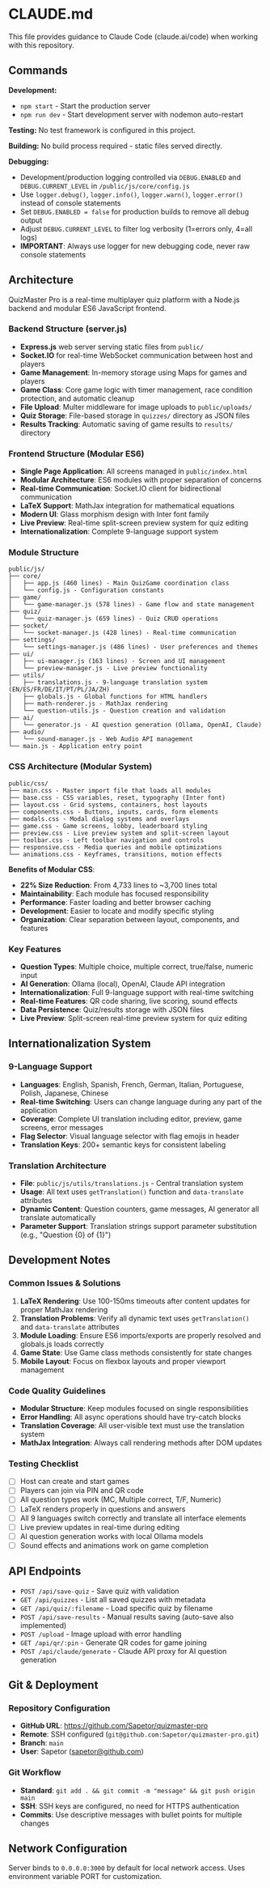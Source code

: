 # CLAUDE.md

This file provides guidance to Claude Code (claude.ai/code) when working with this repository.

## Commands

**Development:**
- `npm start` - Start the production server
- `npm run dev` - Start development server with nodemon auto-restart

**Testing:**
No test framework is configured in this project.

**Building:**
No build process required - static files served directly.

**Debugging:**
- Development/production logging controlled via `DEBUG.ENABLED` and `DEBUG.CURRENT_LEVEL` in `/public/js/core/config.js`
- Use `logger.debug()`, `logger.info()`, `logger.warn()`, `logger.error()` instead of console statements
- Set `DEBUG.ENABLED = false` for production builds to remove all debug output
- Adjust `DEBUG.CURRENT_LEVEL` to filter log verbosity (1=errors only, 4=all logs)
- **IMPORTANT**: Always use logger for new debugging code, never raw console statements

## Architecture

QuizMaster Pro is a real-time multiplayer quiz platform with a Node.js backend and modular ES6 JavaScript frontend.

### Backend Structure (server.js)
- **Express.js** web server serving static files from `public/`
- **Socket.IO** for real-time WebSocket communication between host and players
- **Game Management**: In-memory storage using Maps for games and players
- **Game Class**: Core game logic with timer management, race condition protection, and automatic cleanup
- **File Upload**: Multer middleware for image uploads to `public/uploads/`
- **Quiz Storage**: File-based storage in `quizzes/` directory as JSON files
- **Results Tracking**: Automatic saving of game results to `results/` directory

### Frontend Structure (Modular ES6)
- **Single Page Application**: All screens managed in `public/index.html`
- **Modular Architecture**: ES6 modules with proper separation of concerns
- **Real-time Communication**: Socket.IO client for bidirectional communication
- **LaTeX Support**: MathJax integration for mathematical equations
- **Modern UI**: Glass morphism design with Inter font family
- **Live Preview**: Real-time split-screen preview system for quiz editing
- **Internationalization**: Complete 9-language support system

### Module Structure
```
public/js/
├── core/
│   ├── app.js (460 lines) - Main QuizGame coordination class
│   └── config.js - Configuration constants
├── game/
│   └── game-manager.js (578 lines) - Game flow and state management
├── quiz/
│   └── quiz-manager.js (659 lines) - Quiz CRUD operations
├── socket/
│   └── socket-manager.js (428 lines) - Real-time communication
├── settings/
│   └── settings-manager.js (486 lines) - User preferences and themes
├── ui/
│   ├── ui-manager.js (163 lines) - Screen and UI management
│   └── preview-manager.js - Live preview functionality
├── utils/
│   ├── translations.js - 9-language translation system (EN/ES/FR/DE/IT/PT/PL/JA/ZH)
│   ├── globals.js - Global functions for HTML handlers
│   ├── math-renderer.js - MathJax rendering
│   └── question-utils.js - Question creation and validation
├── ai/
│   └── generator.js - AI question generation (Ollama, OpenAI, Claude)
├── audio/
│   └── sound-manager.js - Web Audio API management
└── main.js - Application entry point
```

### CSS Architecture (Modular System)
```
public/css/
├── main.css - Master import file that loads all modules
├── base.css - CSS variables, reset, typography (Inter font)
├── layout.css - Grid systems, containers, host layouts
├── components.css - Buttons, inputs, cards, form elements
├── modals.css - Modal dialog systems and overlays
├── game.css - Game screens, lobby, leaderboard styling
├── preview.css - Live preview system and split-screen layout
├── toolbar.css - Left toolbar navigation and controls
├── responsive.css - Media queries and mobile optimizations
└── animations.css - Keyframes, transitions, motion effects
```

**Benefits of Modular CSS**:
- **22% Size Reduction**: From 4,733 lines to ~3,700 lines total
- **Maintainability**: Each module has focused responsibility
- **Performance**: Faster loading and better browser caching
- **Development**: Easier to locate and modify specific styling
- **Organization**: Clear separation between layout, components, and features

### Key Features
- **Question Types**: Multiple choice, multiple correct, true/false, numeric input
- **AI Generation**: Ollama (local), OpenAI, Claude API integration
- **Internationalization**: Full 9-language support with real-time switching
- **Real-time Features**: QR code sharing, live scoring, sound effects
- **Data Persistence**: Quiz/results storage with JSON files
- **Live Preview**: Split-screen real-time preview system for quiz editing

## Internationalization System

### 9-Language Support
- **Languages**: English, Spanish, French, German, Italian, Portuguese, Polish, Japanese, Chinese
- **Real-time Switching**: Users can change language during any part of the application
- **Coverage**: Complete UI translation including editor, preview, game screens, error messages
- **Flag Selector**: Visual language selector with flag emojis in header
- **Translation Keys**: 200+ semantic keys for consistent labeling

### Translation Architecture
- **File**: `public/js/utils/translations.js` - Central translation system
- **Usage**: All text uses `getTranslation()` function and `data-translate` attributes
- **Dynamic Content**: Question counters, game messages, AI generator all translate automatically
- **Parameter Support**: Translation strings support parameter substitution (e.g., "Question {0} of {1}")

## Development Notes

### Common Issues & Solutions
1. **LaTeX Rendering**: Use 100-150ms timeouts after content updates for proper MathJax rendering
2. **Translation Problems**: Verify all dynamic text uses `getTranslation()` and `data-translate` attributes
3. **Module Loading**: Ensure ES6 imports/exports are properly resolved and globals.js loads correctly
4. **Game State**: Use Game class methods consistently for state changes
5. **Mobile Layout**: Focus on flexbox layouts and proper viewport management

### Code Quality Guidelines
- **Modular Structure**: Keep modules focused on single responsibilities
- **Error Handling**: All async operations should have try-catch blocks
- **Translation Coverage**: All user-visible text must use the translation system
- **MathJax Integration**: Always call rendering methods after DOM updates

### Testing Checklist
- [ ] Host can create and start games
- [ ] Players can join via PIN and QR code
- [ ] All question types work (MC, Multiple correct, T/F, Numeric)
- [ ] LaTeX renders properly in questions and answers
- [ ] All 9 languages switch correctly and translate all interface elements
- [ ] Live preview updates in real-time during editing
- [ ] AI question generation works with local Ollama models
- [ ] Sound effects and animations work on game completion

## API Endpoints

- `POST /api/save-quiz` - Save quiz with validation
- `GET /api/quizzes` - List all saved quizzes with metadata
- `GET /api/quiz/:filename` - Load specific quiz by filename
- `POST /api/save-results` - Manual results saving (auto-save also implemented)
- `POST /upload` - Image upload with error handling
- `GET /api/qr/:pin` - Generate QR codes for game joining
- `POST /api/claude/generate` - Claude API proxy for AI question generation

## Git & Deployment

### Repository Configuration
- **GitHub URL**: https://github.com/Sapetor/quizmaster-pro
- **Remote**: SSH configured (`git@github.com:Sapetor/quizmaster-pro.git`)
- **Branch**: `main`
- **User**: Sapetor (sapetor@github.com)

### Git Workflow
- **Standard**: `git add . && git commit -m "message" && git push origin main`
- **SSH**: SSH keys are configured, no need for HTTPS authentication
- **Commits**: Use descriptive messages with bullet points for multiple changes

## Network Configuration

Server binds to `0.0.0.0:3000` by default for local network access. Uses environment variable PORT for customization.